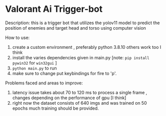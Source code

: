 # Valorant Ai Trigger-bot

Description:
this is a trigger bot that utilizes the yolov11 model to predict the position of enemies and target head and torso using computer vision

How to use:
1. create a custom environment , preferably python 3.8.10 others work too I think
2. install the varies dependencies given in main.py [note: `pip install pywin32` for `win32gui` ]
3. `python main.py` to run
4. make sure to change put keybindings for fire to 'p'.

Problems faced and areas to improve:
1. latency issue takes about 70 to 120 ms to process a single frame , changes depending on the performance of gpu [I think]
2. right now the dataset consists of 640 imgs and was trained on 50 epochs much training should be provided.

